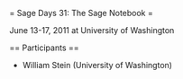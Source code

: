 = Sage Days 31: The Sage Notebook =

June 13-17, 2011 at University of Washington

== Participants ==

 * William Stein (University of Washington)
